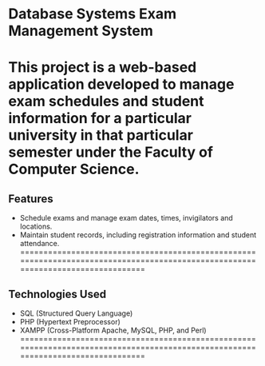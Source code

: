 # Database Systems Exam Management System
This project is a web-based application developed to manage exam schedules and student information for a particular university in that particular semester under the Faculty of Computer Science.
=================================================================================================================================
## Features
- Schedule exams and manage exam dates, times, invigilators and locations.
- Maintain student records, including registration information and student attendance.
=================================================================================================================================
## Technologies Used
- SQL (Structured Query Language)
- PHP (Hypertext Preprocessor)
- XAMPP (Cross-Platform Apache, MySQL, PHP, and Perl)
=================================================================================================================================
